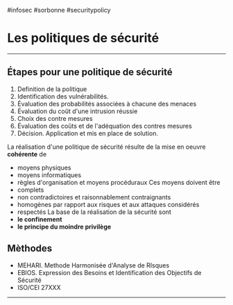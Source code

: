 #infosec #sorbonne #securitypolicy
# Les politiques de sécurité
---

## Étapes pour une politique de sécurité
1. Definition de la politique
2. Identification des vulnérabilités.
3. Évaluation des probabilités associées à chacune des menaces
4. Évaluation du coût d'une intrusion réussie
5. Choix des contre mesures
6. Évaluation des coûts et de l'adéquation des contres mesures
7. Décision. Application et mis en place de solution.

La réalisation d'une politique de sécurité résulte de la mise en oeuvre **cohérente** de
+ moyens physiques
+ moyens informatiques
+ règles d'organisation et moyens procéduraux
Ces moyens doivent être
+ complets
+ non contradictoires et raisonnablement contraignants
+ homogènes par rapport aux risques et aux attaques considérés
+ respectés
La base de la réalisation de la sécurité sont
+ **le confinement**
+ **le principe du moindre privilège**

## Mèthodes
+ MEHARI. Methode Harmonisée d'Analyse de RIsques
+ EBIOS. Expression des Besoins et Identification des Objectifs de Sécurité
+ ISO/CEI 27XXX

---



